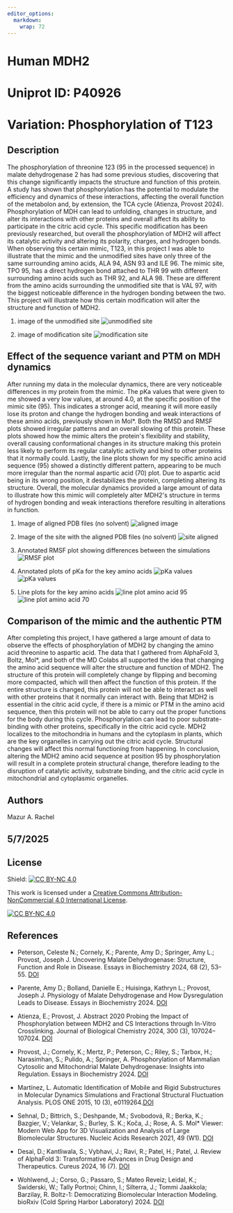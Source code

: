 ```yaml
---
editor_options: 
  markdown: 
    wrap: 72
---
```


# Human MDH2

# Uniprot ID: P40926

# Variation: Phosphorylation of T123

## Description

The phosphorylation of threonine 123 (95 in the processed sequence) in
malate dehydrogenase 2 has had some previous studies, discovering that
this change significantly impacts the structure and function of this
protein. A study has shown that phosphorylation has the potential to
modulate the efficiency and dynamics of these interactions, affecting
the overall function of the metabolon and, by extension, the TCA cycle
(Atienza, Provost 2024). Phosphorylation of MDH can lead to unfolding,
changes in structure, and alter its interactions with other proteins and
overall affect its ability to participate in the citric acid cycle. This
specific modification has been previously researched, but overall the
phosphorylation of MDH2 will affect its catalytic activity and altering
its polarity, charges, and hydrogen bonds. When observing this certain
mimic, T123, in this project I was able to illustrate that the mimic and
the unmodified sites have only three of the same surrounding amino
acids, ALA 94, ASN 93 and ILE 96. The mimic site, TPO 95, has a direct
hydrogen bond attached to THR 99 with different surrounding amino acids
such as THR 92, and ALA 98. These are different from the amino acids
surrounding the unmodified site that is VAL 97, with the biggest
noticeable difference in the hydrogen bonding between the two. This
project will illustrate how this certain modification will alter the
structure and function of MDH2.

1.  image of the unmodified site ![unmodified
    site](/images/molstar/unmodified_image.png)

2.  image of modification site ![modification
    site](/images/molstar/mimic_image.png)

## Effect of the sequence variant and PTM on MDH dynamics

After running my data in the molecular dynamics, there are very
noticeable differences in my protein from the mimic. The pKa values that
were given to me showed a very low values, at around 4.0, at the
specific position of the mimic site (95). This indicates a stronger
acid, meaning it will more easily lose its proton and change the
hydrogen bonding and weak interactions of these amino acids, previously
shown in Mol\*. Both the RMSD and RMSF plots showed irregular patterns
and an overall slowing of this protein. These plots showed how the mimic
alters the protein's flexibility and stability, overall causing
conformational changes in its structure making this protein less likely
to perform its regular catalytic activity and bind to other proteins
that it normally could. Lastly, the line plots shown for my specific
amino acid sequence (95) showed a distinctly different pattern,
appearing to be much more irregular than the normal aspartic acid (70)
plot. Due to aspartic acid being in its wrong position, it destabilizes
the protein, completing altering its structure. Overall, the molecular
dynamics provided a large amount of data to illustrate how this mimic
will completely alter MDH2's structure in terms of hydrogen bonding and
weak interactions therefore resulting in alterations in function.

1.  Image of aligned PDB files (no solvent) ![aligned
    image](/images/alphafold/aligned.png)

2.  Image of the site with the aligned PDB files (no solvent) ![site
    aligned](/images/molstar/aligned_site.png)

3.  Annotated RMSF plot showing differences between the simulations
    ![RMSF plot](/images/colab_2/rmsf_plot.png)

4.  Annotated plots of pKa for the key amino acids ![pKa
    values](/images/colab_2/pKa_over_traj.png) ![pKa
    values](/images/colab_2/pKa_describe.png)

5.  Line plots for the key amino acids ![line plot amino acid
    95](/images/colab_2/line_plot_95.png) ![line plot amino acid
    70](/images/colab_2/line_plot_70.png)

## Comparison of the mimic and the authentic PTM

After completing this project, I have gathered a large amount of data to
observe the effects of phosphorylation of MDH2 by changing the amino
acid threonine to aspartic acid. The data that I gathered from AlphaFold
3, Boltz, Mol\*, and both of the MD Colabs all supported the idea that
changing the amino acid sequence will alter the structure and function
of MDH2. The structure of this protein will completely change by
flipping and becoming more compacted, which will then affect the
function of this protein. If the entire structure is changed, this
protein will not be able to interact as well with other proteins that it
normally can interact with. Being that MDH2 is essential in the citric
acid cycle, if there is a mimic or PTM in the amino acid sequence, then
this protein will not be able to carry out the proper functions for the
body during this cycle. Phosphorylation can lead to poor
substrate-binding with other proteins, specifically in the citric acid
cycle. MDH2 localizes to the mitochondria in humans and the cytoplasm in
plants, which are the key organelles in carrying out the citric acid
cycle. Structural changes will affect this normal functioning from
happening. In conclusion, altering the MDH2 amino acid sequence at
position 95 by phosphorylation will result in a complete protein
structural change, therefore leading to the disruption of catalytic
activity, substrate binding, and the citric acid cycle in mitochondrial
and cytoplasmic organelles.

## Authors

Mazur A. Rachel

## 5/7/2025

## License

Shield: [![CC BY-NC
4.0](https://img.shields.io/badge/License-CC%20BY--NC%204.0-lightgrey.svg)](https://creativecommons.org/licenses/by-nc/4.0/)

This work is licensed under a [Creative Commons
Attribution-NonCommercial 4.0 International
License](https://creativecommons.org/licenses/by-nc/4.0/).

[![CC BY-NC
4.0](https://licensebuttons.net/l/by-nc/4.0/88x31.png)](https://creativecommons.org/licenses/by-nc/4.0/)

## References

-   Peterson, Celeste N.; Cornely, K.; Parente, Amy D.; Springer, Amy
    L.; Provost, Joseph J. Uncovering Malate Dehydrogenase: Structure,
    Function and Role in Disease. Essays in Biochemistry 2024, 68 (2),
    53–55. [DOI](https://doi.org/10.1042/ebc20240044)

-   Parente, Amy D.; Bolland, Danielle E.; Huisinga, Kathryn L.;
    Provost, Joseph J. Physiology of Malate Dehydrogenase and How
    Dysregulation Leads to Disease. Essays in Biochemistry 2024.
    [DOI](https://doi.org/10.1042/ebc20230085)

-   Atienza, E.; Provost, J. Abstract 2020 Probing the Impact of
    Phosphorylation between MDH2 and CS Interactions through In-Vitro
    Crosslinking. Journal of Biological Chemistry 2024, 300 (3),
    107024–107024. [DOI](https://doi.org/10.1016/j.jbc.2024.107024)

-   Provost, J.; Cornely, K.; Mertz, P.; Peterson, C.; Riley, S.;
    Tarbox, H.; Narasimhan, S.; Pulido, A.; Springer, A. Phosphorylation
    of Mammalian Cytosolic and Mitochondrial Malate Dehydrogenase:
    Insights into Regulation. Essays in Biochemistry 2024.
    [DOI](https://doi.org/10.1042/ebc20230079)

-   Martínez, L. Automatic Identification of Mobile and Rigid
    Substructures in Molecular Dynamics Simulations and Fractional
    Structural Fluctuation Analysis. PLOS ONE 2015, 10 (3),
    e0119264.[DOI](https://doi.org/10.1371/journal.pone.0119264)

-   Sehnal, D.; Bittrich, S.; Deshpande, M.; Svobodová, R.; Berka, K.;
    Bazgier, V.; Velankar, S.; Burley, S. K.; Koča, J.; Rose, A. S.
    Mol\* Viewer: Modern Web App for 3D Visualization and Analysis of
    Large Biomolecular Structures. Nucleic Acids Research 2021, 49 (W1).
    [DOI](https://doi.org/10.1093/nar/gkab314)

-   Desai, D.; Kantliwala, S.; Vybhavi, J.; Ravi, R.; Patel, H.;
    Patel, J. Review of AlphaFold 3: Transformative Advances in Drug
    Design and Therapeutics. Cureus 2024, 16 (7).
    [DOI](https://doi.org/10.7759/cureus.63646)

-   Wohlwend, J.; Corso, G.; Passaro, S.; Mateo Reveiz; Leidal, K.;
    Swiderski, W.; Tally Portnoi; Chinn, I.; Silterra, J.; Tommi
    Jaakkola; Barzilay, R. Boltz-1: Democratizing Biomolecular
    Interaction Modeling. bioRxiv (Cold Spring Harbor Laboratory) 2024.
    [DOI](https://doi.org/10.1101/2024.11.19.624167)
